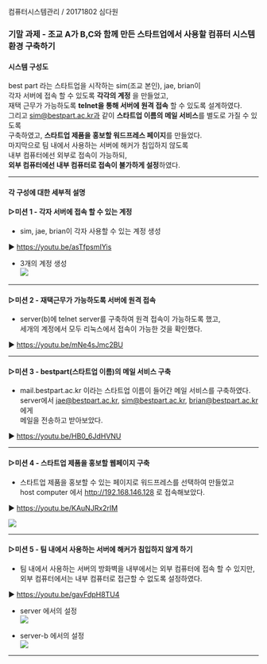 컴퓨터시스템관리 / 20171802 심다원

###  기말 과제 - 조교 A가 B,C와 함께 만든 스타트업에서 사용할 컴퓨터 시스템 환경 구축하기 ###     
  #### 시스템 구성도  #### 
  best part 라는 스타트업을 시작하는 sim(조교 본인), jae, brian이         
  각자 서버에 접속 할 수 있도록 **각각의 계정** 을 만들었고,        
  재택 근무가 가능하도록 **telnet을 통해 서버에 원격 접속** 할 수 있도록 설계하였다.               
  그리고 sim@bestpart.ac.kr과 같이 **스타트업 이름의 메일 서비스**를 별도로 가질 수 있도록         
  구축하였고, **스타트업 제품을 홍보할 워드프레스 페이지**를 만들었다.            
  마지막으로 팀 내에서 사용하는 서버에 해커가 침입하지 않도록      
  내부 컴퓨터에선 외부로 접속이 가능하되,     
  **외부 컴퓨터에선 내부 컴퓨터로 접속이 불가하게 설정**하였다.              

------------------------------------------       


#### 각 구성에 대한 세부적 설명 ####       
  #### ▷미션 1 - 각자 서버에 접속 할 수 있는 계정 #### 
 + sim, jae, brian이 각자 사용할 수 있는 계정 생성         
                        
 ▶ https://youtu.be/asTfpsmIYis       
                   
 + 3개의 계정 생성      
 <img src="https://user-images.githubusercontent.com/79961001/121810198-d07fd300-cc9a-11eb-8fcd-16aee51657a1.png"></img><br/>            
              
-------------------------------------------                
  
  #### ▷미션 2 - 재택근무가 가능하도록 서버에 원격 접속 ####    
 + server(b)에 telnet server를 구축하여 원격 접속이 가능하도록 했고,     
   세개의 계정에서 모두 리눅스에서 접속이 가능한 것을 확인했다.        
                     
 ▶ https://youtu.be/mNe4sJmc2BU            

  
-------------------------------------------  
  
   #### ▷미션 3 - bestpart(스타트업 이름)의 메일 서비스 구축 ####    
 + mail.bestpart.ac.kr 이라는 스타트업 이름이 들어간 메일 서비스를 구축하였다.        
   server에서 jae@bestpart.ac.kr, sim@bestpart.ac.kr, brian@bestpart.ac.kr 에게            
   메일을 전송하고 받아보았다.          
                         
 ▶ https://youtu.be/HB0_6JdHVNU              

  -------------------------------------------
  
 
   #### ▷미션 4 - 스타트업 제품을 홍보할 웹페이지 구축 ####    
 + 스타트업 제품을 홍보할 수 있는 페이지로 워드프레스를 선택하여 만들었고    
   host computer 에서 http://192.168.146.128 로 접속해보았다.        
                      
 ▶ https://youtu.be/KAuNJRx2rIM                 
    
  <img src="https://user-images.githubusercontent.com/79961001/121811312-fa3af900-cc9e-11eb-8fe6-69c012db9237.png"></img><br/>          

-------------------------------------------

#### ▷미션 5 - 팀 내에서 사용하는 서버에 해커가 침입하지 않게 하기 ####      
 + 팀 내에서 사용하는 서버의 방화벽을 내부에서는 외부 컴퓨터에 접속 할 수 있지만,      
   외부 컴퓨터에서는 내부 컴퓨터로 접근할 수 없도록 설정하였다.                
                            
 ▶ https://youtu.be/gavFdpH8TU4      
 
 + server 에서의 설정        
    <img src="https://user-images.githubusercontent.com/79961001/121811497-8e0cc500-cc9f-11eb-9acf-90911a5861ae.png"></img><br/>     
   
 + server-b 에서의 설정        
   <img src="https://user-images.githubusercontent.com/79961001/121811500-8f3df200-cc9f-11eb-8bff-8f1a05db1f67.png"></img><br/>     
-------------------------------------------
